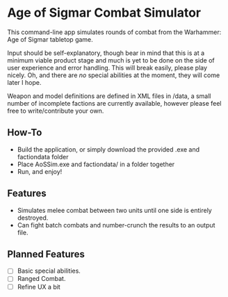 # Age of Sigmar Combat Simulator

This command-line app simulates rounds of combat from the Warhammer: Age of Sigmar tabletop game.

Input should be self-explanatory, though bear in mind that this is at a minimum viable product stage and much is yet to be done on the side of user experience and error handling. This will break easily, please play nicely. Oh, and there are *no* special abilities at the moment, they will come later I hope.

Weapon and model definitions are defined in XML files in /data, a small number of incomplete factions are currently available, however please feel free to write/contribute your own. 

## How-To
- Build the application, or simply download the provided .exe and factiondata folder
- Place AoSSim.exe and factiondata/ in a folder together
- Run, and enjoy!

## Features
- Simulates melee combat between two units until one side is entirely destroyed.
- Can fight batch combats and number-crunch the results to an output file.


## Planned Features
- [ ] Basic special abilities.
- [ ] Ranged Combat.
- [ ] Refine UX a bit
